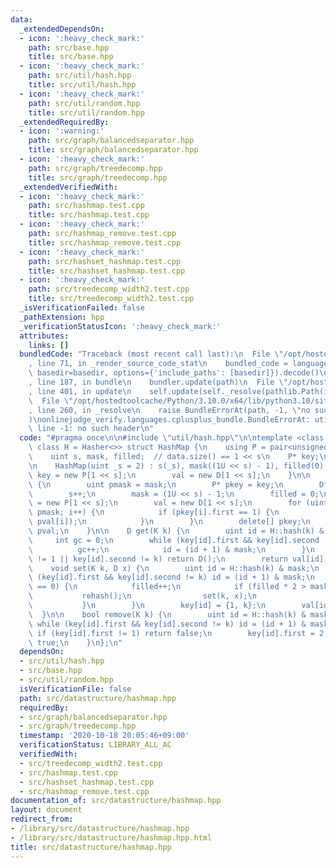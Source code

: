 ```yaml
---
data:
  _extendedDependsOn:
  - icon: ':heavy_check_mark:'
    path: src/base.hpp
    title: src/base.hpp
  - icon: ':heavy_check_mark:'
    path: src/util/hash.hpp
    title: src/util/hash.hpp
  - icon: ':heavy_check_mark:'
    path: src/util/random.hpp
    title: src/util/random.hpp
  _extendedRequiredBy:
  - icon: ':warning:'
    path: src/graph/balancedseparator.hpp
    title: src/graph/balancedseparator.hpp
  - icon: ':heavy_check_mark:'
    path: src/graph/treedecomp.hpp
    title: src/graph/treedecomp.hpp
  _extendedVerifiedWith:
  - icon: ':heavy_check_mark:'
    path: src/hashmap.test.cpp
    title: src/hashmap.test.cpp
  - icon: ':heavy_check_mark:'
    path: src/hashmap_remove.test.cpp
    title: src/hashmap_remove.test.cpp
  - icon: ':heavy_check_mark:'
    path: src/hashset_hashmap.test.cpp
    title: src/hashset_hashmap.test.cpp
  - icon: ':heavy_check_mark:'
    path: src/treedecomp_width2.test.cpp
    title: src/treedecomp_width2.test.cpp
  _isVerificationFailed: false
  _pathExtension: hpp
  _verificationStatusIcon: ':heavy_check_mark:'
  attributes:
    links: []
  bundledCode: "Traceback (most recent call last):\n  File \"/opt/hostedtoolcache/Python/3.10.0/x64/lib/python3.10/site-packages/onlinejudge_verify/documentation/build.py\"\
    , line 71, in _render_source_code_stat\n    bundled_code = language.bundle(stat.path,\
    \ basedir=basedir, options={'include_paths': [basedir]}).decode()\n  File \"/opt/hostedtoolcache/Python/3.10.0/x64/lib/python3.10/site-packages/onlinejudge_verify/languages/cplusplus.py\"\
    , line 187, in bundle\n    bundler.update(path)\n  File \"/opt/hostedtoolcache/Python/3.10.0/x64/lib/python3.10/site-packages/onlinejudge_verify/languages/cplusplus_bundle.py\"\
    , line 401, in update\n    self.update(self._resolve(pathlib.Path(included), included_from=path))\n\
    \  File \"/opt/hostedtoolcache/Python/3.10.0/x64/lib/python3.10/site-packages/onlinejudge_verify/languages/cplusplus_bundle.py\"\
    , line 260, in _resolve\n    raise BundleErrorAt(path, -1, \"no such header\"\
    )\nonlinejudge_verify.languages.cplusplus_bundle.BundleErrorAt: util/hash.hpp:\
    \ line -1: no such header\n"
  code: "#pragma once\n\n#include \"util/hash.hpp\"\n\ntemplate <class K, class D,\
    \ class H = Hasher<>> struct HashMap {\n    using P = pair<unsigned char, K>;\n\
    \    uint s, mask, filled;  // data.size() == 1 << s\n    P* key;\n    D* val;\n\
    \n    HashMap(uint _s = 2) : s(_s), mask((1U << s) - 1), filled(0) {\n       \
    \ key = new P[1 << s];\n        val = new D[1 << s];\n    }\n\n    void rehash()\
    \ {\n        uint pmask = mask;\n        P* pkey = key;\n        D* pval = val;\n\
    \        s++;\n        mask = (1U << s) - 1;\n        filled = 0;\n        key\
    \ = new P[1 << s];\n        val = new D[1 << s];\n        for (uint i = 0; i <=\
    \ pmask; i++) {\n            if (pkey[i].first == 1) {\n                set(pkey[i].second,\
    \ pval[i]);\n            }\n        }\n        delete[] pkey;\n        delete[]\
    \ pval;\n    }\n\n    D get(K k) {\n        uint id = H::hash(k) & mask;\n   \
    \     int gc = 0;\n        while (key[id].first && key[id].second != k) {\n  \
    \          gc++;\n            id = (id + 1) & mask;\n        }\n        if (key[id].first\
    \ != 1 || key[id].second != k) return D();\n        return val[id];\n    }\n\n\
    \    void set(K k, D x) {\n        uint id = H::hash(k) & mask;\n        while\
    \ (key[id].first && key[id].second != k) id = (id + 1) & mask;\n        if (key[id].first\
    \ == 0) {\n            filled++;\n            if (filled * 2 > mask) {\n     \
    \           rehash();\n                set(k, x);\n                return;\n \
    \           }\n        }\n        key[id] = {1, k};\n        val[id] = x;\n  \
    \  }\n\n    bool remove(K k) {\n        uint id = H::hash(k) & mask;\n       \
    \ while (key[id].first && key[id].second != k) id = (id + 1) & mask;\n       \
    \ if (key[id].first != 1) return false;\n        key[id].first = 2;\n        return\
    \ true;\n    }\n};\n"
  dependsOn:
  - src/util/hash.hpp
  - src/base.hpp
  - src/util/random.hpp
  isVerificationFile: false
  path: src/datastructure/hashmap.hpp
  requiredBy:
  - src/graph/balancedseparator.hpp
  - src/graph/treedecomp.hpp
  timestamp: '2020-10-18 20:05:46+09:00'
  verificationStatus: LIBRARY_ALL_AC
  verifiedWith:
  - src/treedecomp_width2.test.cpp
  - src/hashmap.test.cpp
  - src/hashset_hashmap.test.cpp
  - src/hashmap_remove.test.cpp
documentation_of: src/datastructure/hashmap.hpp
layout: document
redirect_from:
- /library/src/datastructure/hashmap.hpp
- /library/src/datastructure/hashmap.hpp.html
title: src/datastructure/hashmap.hpp
---
```

